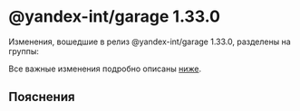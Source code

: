 # @yandex-int/garage 1.33.0

<!-- ЧЕЛОВЕЧЕСКОЕ ВСТУПЛЕНИЕ -->

Изменения, вошедшие в релиз @yandex-int/garage 1.33.0, разделены на группы:

Все важные изменения подробно описаны [ниже](#Пояснения).

## Пояснения

